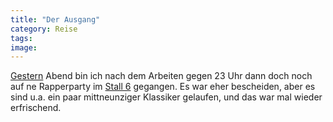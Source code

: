 ```yaml
---
title: "Der Ausgang"
category: Reise
tags: 
image: 
---
```


[Gestern](http://www.misantropolis.de/2005/12/ich-bin-zu-muede-um-schlafen-zu-gehen) Abend bin ich nach dem Arbeiten gegen 23 Uhr dann doch noch auf ne Rapperparty im [Stall 6](http://www.zueritipp.ch/dyn/nightlife?lid=7974) gegangen. Es war eher bescheiden, aber es sind u.a. ein paar mittneunziger Klassiker gelaufen, und das war mal wieder erfrischend.